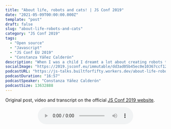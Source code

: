 ```yaml
---
title: "About life, robots and cats! | JS Conf 2019"
date: "2021-05-09T00:00:00.000Z"
template: "post"
draft: false
slug: "about-life-robots-and-cats"
category: "JS Conf 2019"
tags:
  - "Open source"
  - "Javascript"
  - "JS Conf EU 2019"
  - "Constanza Yáñez Calderón"
description: "When I was a child I dreamt a lot about creating robots that helped me in my daily life, like tidying up my bedroom. That was just a dream till I grow up and found out that there’s something called home automation. So I decided to build Sasha, my cats’ pet sitter, that helps me by feeding my cats when I have to get home a little bit late. Sasha changed my life and my cats are stressless, because they can eat their meal at the right time. In this talk I will share my experience on using JavaScript to build Sasha and will walkthrough its features. Last, I’ll talk about other possible use cases and the potential of home automation with JavaScript."
socialImage: "https://2019.jsconf.eu/immutable/dd3ad05b45ec0e10367ccf1270677ba3972479f0/images/cms/constanza-y-ez-calder-n-555cd4f9-1000-square.jpg"
podcastURL: "https://js-talks.builtforfifty.workers.dev/about-life-robots-and-cats.mp3"
podcastDuration: "16:57"
podcastSpeaker: "Constanza Yáñez Calderón"
podcastSize: 13632888
---
```


Original post, video and transcript on the official [JS Conf 2019 website](https://2019.jsconf.eu/constanza-yanez-calderon/about-life-robots-and-cats.html).

<!-- End of podcast preview -->

<div style="text-align: center">
	<audio controls="controls">
		<source type="audio/mp3" src="https://js-talks.builtforfifty.workers.dev/about-life-robots-and-cats.mp3"></source>
		<p>Your browser does not support the audio element.</p>
	</audio>
</div>